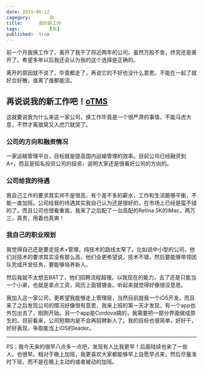 ```yaml
---
date: 2015-06-12
cagegory:       杂
title:		我的新工作
tags:           [杂]
published:	true
---
```

前一个月我换工作了，离开了我干了将近两年的公司，虽然万般不舍，终究还是离开了。希望多年以后我还会认为我的这个选择是正确的。

<!--more-->

离开的原因就不说了，毕竟都走了，再说它的不好也没什么意思。不能在一起了就好合好散，谁离了谁都能活。

## 再说说我的新工作吧！[oTMS](http://www.otms.cn/)

这就要说我为什么来这一家公司，换工作毕竟是一个很严肃的事情，不能马虎大意，不然才离狼窝又入虎穴就哭了。

### 公司的方向和融资情况

一家运输管理平台，目标就是提高国内运输管理的效率。目前公司已经融资到A+，而且是知名投资公司的投资，说明大家还是很看好公司的方向的。

### 公司给我的待遇

我自己工作的要求其实并不是很高，有个差不多的薪水，工作和生活能够平衡，不能一直加班。公司给我的待遇其实我自己认为还是很好的，在市场上已经是蛮不错的了。而且公司也很看重我，我来了之后配了一台高配的Retina 5K的iMac，两万三，真贵，用着也真爽！

### 我自己的职业规划

我觉得自己还是要走技术+管理，纯技术的路线太窄了。比如说中小型的公司，他们对技术的要求其实没有那么高，他们会更希望说，技术不错，然后要能够带领团队完成开发任务，要能够培养新人。

然后我就不太想去BAT了，他们招聘流程超慢。以我现在的能力，去了还是只能当一个小弟，也就是拿点工资，简历上面镀镀金。听起来就觉得好像很没意思。

我加入这一家公司，更希望我能够走上管理层，当然目前就我一个iOS开发。而且来了之后发现公司的情况好像很有意思，我来上班的第一天才发现，有一个app也外包出去了，刚刚开始。另一个app是Cordova搞的，我需要把一部分界面做成原生的。目前看来，公司短期内是不会再招聘新人了。我的目标也很简单，好好干，好好表现，争取能当上iOS的leader。

---

PS：我今天来的很早八点多一点吧，发现有人比我更早！后面陆续也来了一些人，也很早。相对于晚上加班，我更喜欢大家都能够早上自愿早点来，然后尽量准时下班，而不是在晚上主动的或者被动的加班。
